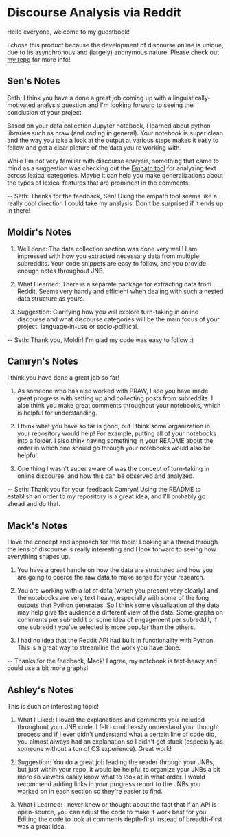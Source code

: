# Discourse Analysis via Reddit

Hello everyone, welcome to my guestbook!

I chose this product because the development of discourse online is unique, due to its asynchronous and (largely) anonymous nature. Please check out [my repo](https://github.com/Data-Science-for-Linguists-2023/Analyzing-Discourse-Structure-via-Reddit) for more info!


## Sen's Notes
Seth, I think you have a done a great job coming up with a linguistically-motivated analysis question and I'm looking forward to seeing the conclusion of your project.

Based on your data collection Jupyter notebook, I learned about python libraries such as praw (and coding in general). Your notebook is super clean and the way you take a look at the output at various steps makes it easy to follow and get a clear picture of the data you're working with.

While I'm not very familiar with discourse analysis, something that came to mind as a suggestion was checking out the [Empath tool](https://github.com/Ejhfast/empath-client) for analyzing text across lexical categories. Maybe it can help you make generalizations about the types of lexical features that are prominent in the comments.

-- Seth: Thanks for the feedback, Sen! Using the empath tool seems like a really cool direction I could take my analysis. Don't be surprised if it ends up in there!

## Moldir's Notes

1. Well done: The data collection section was done very well! I am impressed with how you extracted necessary data from multiple subreddits. Your code snippets are easy to follow, and you provide enough notes throughout JNB.

2. What I learned: There is a separate package for extracting data from Reddit. Seems very handy and efficient when dealing with such a nested data structure as yours.

3. Suggestion: Clarifying how you will explore turn-taking in online discourse and what discourse categories will be the main focus of your project: language-in-use or socio-political.  

-- Seth: Thank you, Moldir! I'm glad my code was easy to follow :)

## Camryn's Notes

I think you have done a great job so far!

1. As someone who has also worked with PRAW, I see you have made great progress with setting up and collecting posts from subreddits. I also think you make great comments throughout your notebooks, which is helpful for understanding.

2. I think what you have so far is good, but I think some organization in your repository would help! For example, putting all of your notebooks into a folder. I also think having something in your README about the order in which one should go through your notebooks would also be helpful.

3.  One thing I wasn't super aware of was the concept of turn-taking in online discourse, and how this can be observed and analyzed.

-- Seth: Thank you for your feedback Camryn! Using the README to establish an order to my repository is a great idea, and I'll probably go ahead and do that.

## Mack's Notes

I love the concept and approach for this topic! Looking at a thread through the lens of discourse is really interesting and I look forward to seeing how everything shapes up.

1. You have a great handle on how the data are structured and how you are going to coerce the raw data to make sense for your research.

2. You are working with a lot of data (which you present very clearly) and the notebooks are very text heavy, especially with some of the long outputs that Python generates. So I think some visualization of the data may help give the audience a different view of the data. Some graphs on comments per subreddit or some idea of engagement per subreddit, if one subreddit you've selected is more popular than the others.

3. I had no idea that the Reddit API had built in functionality with Python. This is a great way to streamline the work you have done.

-- Thanks for the feedback, Mack! I agree, my notebook is text-heavy and could use a bit more graphs!

## Ashley's Notes

This is such an interesting topic!

1. What I Liked: I loved the explanations and comments you included throughout your JNB code. I felt I could easily understand your thought process and if I ever didn't understand what a certain line of code did, you almost always had an explanation so I didn't get stuck (especially as someone without a ton of CS experience). Great work!

2. Suggestion: You do a great job leading the reader through your JNBs, but just within your repo, it would be helpful to organize your JNBs a bit more so viewers easily know what to look at in what order. I would recommend adding links in your progress report to the JNBs you worked on in each section so they're easier to find.

3. What I Learned: I never knew or thought about the fact that if an API is open-source, you can adjust the code to make it work best for you! Editing the code to look at comments depth-first instead of breadth-first was a great idea. 
